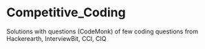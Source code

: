 # Competitive_Coding
Solutions with questions (CodeMonk) of few coding questions from Hackerearth, InterviewBit, CCI, CIQ  
